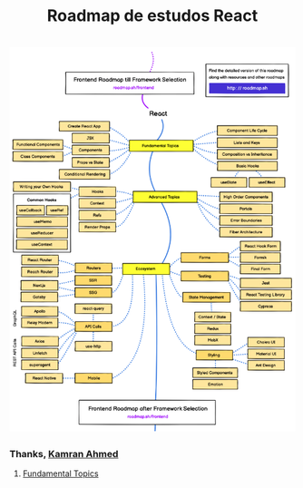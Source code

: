 <div style="text-align: center">
  <h1>Roadmap de estudos React<h1>
  <img src=".github/roadmap.png" alt="Imagem da linguagem">
</div>

### Thanks, [Kamran Ahmed](https://github.com/kamranahmedse/developer-roadmap)

1. [Fundamental Topics](/fundamental-topics/README.md)
